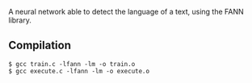 
A neural network able to detect the language of a text, using the FANN library. 


## Compilation
```
$ gcc train.c -lfann -lm -o train.o
$ gcc execute.c -lfann -lm -o execute.o
```
